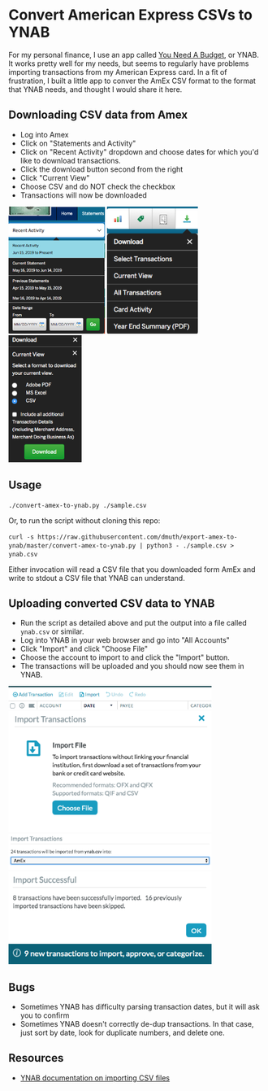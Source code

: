 
# Convert American Express CSVs to YNAB

For my personal finance, I use an app called <a href="https://ynab.com/referral/?ref=PreCBGSWL1digXGL&utm_source=customer_referral">You Need A Budget</a>, or YNAB.
It works pretty well for my needs, but seems to regularly have problems importing 
transactions from my American Express card.  In a fit of frustration, I built a 
little app to conver the AmEx CSV format to the format that YNAB needs, and thought 
I would share it here.


## Downloading CSV data from Amex

- Log into Amex
- Click on "Statements and Activity"
- Click on "Recent Activity" dropdown and choose dates for which you'd like to download transactions.
- Click the download button second from the right
- Click "Current View"
- Choose CSV and do NOT check the checkbox
- Transactions will now be downloaded

<img src="./img/amex-1.png" height="250" alt="Amex Recent Activity" /> <img src="./img/amex-2.png" height="250" alt="Amex download"/> <img src="./img/amex-3.png" height="250" alt="Amex download CSV"/>


## Usage

`./convert-amex-to-ynab.py ./sample.csv`

Or, to run the script without cloning this repo:

`curl -s https://raw.githubusercontent.com/dmuth/export-amex-to-ynab/master/convert-amex-to-ynab.py | python3 - ./sample.csv > ynab.csv`

Either invocation will read a CSV file that you downloaded form AmEx and write to stdout
a CSV file that YNAB can understand.


## Uploading converted CSV data to YNAB

- Run the script as detailed above and put the output into a file called `ynab.csv` or similar.
- Log into YNAB in your web browser and go into "All Accounts"
- Click "Import" and click "Choose File"
- Choose the account to import to and click the "Import" button.
- The transactions will be uploaded and you should now see them in YNAB.

<img src="./img/ynab-1.png" width="400" alt="" />
<img src="./img/ynab-2.png" width="400" alt="" />
<img src="./img/ynab-3.png" width="400" alt="" />
<img src="./img/ynab-4.png" width="400" alt="" />
<img src="./img/ynab-5.png" width="400" alt="" />


## Bugs

- Sometimes YNAB has difficulty parsing transaction dates, but it will ask you to confirm
- Sometimes YNAB doesn't correctly de-dup transactions.  In that case, just sort by date, look for duplicate numbers, and delete one.



## Resources

- <a href="https://docs.youneedabudget.com/article/921-formatting-csv-file">YNAB documentation on importing CSV files</a>



